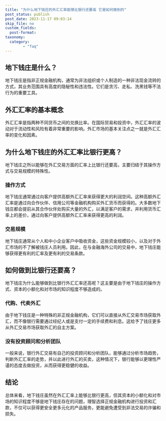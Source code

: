 ```yaml
---
title: "为什么地下钱庄的外汇汇率能够比银行还要高 它是如何做到的"
post_status: publish
post_date: 2023-11-17 09:03:14
skip_file: no
custom_fields: 
  post-format: 
taxonomy:
  category:
        - "faq"
---
```


## 地下钱庄是什么？

地下钱庄是指非正规金融机构，通常为非法组织或个人制造的一种非法现金流转的方式，其业务范围具有高度的隐秘性和违法性。它们是贪污、走私、洗黑钱等不法行为的重要工具。

## 外汇汇率的基本概念

外汇汇率是指两种不同货币之间的兑换比率。在国际贸易和投资中，外汇汇率的波动对于流动性和风险有着非常重要的影响。外汇市场的基本关注点之一就是外汇汇率的变化和因素。

## 为什么地下钱庄的外汇汇率比银行更高？

地下钱庄之所以能够在外汇交易方面的汇率上比银行还要高，主要归结于其操作方式与交易规模的特殊性。

### 操作方式

地下钱庄通常通过向客户提供高额外汇汇率来获得更大的利润空间。这种高额外汇汇率是通过向合作伙伴、信用公司等金融机构购买外汇货币而获得的。大多数地下钱庄都会提前从其合作伙伴处购买大量的外汇，以满足客户的需求，并利用货币汇率上的差价，通过向客户提供高额外汇汇率来获得更高的利润。

### 交易规模

地下钱庄通常从个人和中小企业客户中吸收资金，这些资金规模较小，以及对于外汇市场的不了解被钱庄人员利用。因此，在与金融海外公司的交易中，地下钱庄能够获得更有利的汇率及更有利的交易条款。

## 如何做到比银行还要高？

地下钱庄为什么能够做到比银行外汇汇率还高呢？这主要是由于地下钱庄的操作方式、资本的小额化和对市场的知识程度不够造成的。

### 代购、代卖外汇

由于地下钱庄是一种特殊的非正规金融机构，它们可以直接从外汇交易市场获取外汇，而不像银行需要通过经纪人或是支付一定的手续费和利息。这给予了钱庄更多从外汇交易市场获取外汇的自主方案。

### 没有投资顾问和分析团队

一般来说，银行外汇交易有自己的投资顾问和分析团队，能够通过分析市场趋势，判断外汇汇率的走势，并以此进行外汇的买卖，这种情况下，银行能够以更理性严谨的态度去做投资，从而获得更稳健的收益。

## 结论

总体来看，地下钱庄虽然在外汇汇率上能够比银行更高，但其资本的小额化和对市场的知识程度不够是地下钱庄存在的问题，理智选择正规金融机构进行投资和汇款，不仅可以获得更安全更多元化的产品服务，更能避免遭受到非法交易的诈骗和损失。
